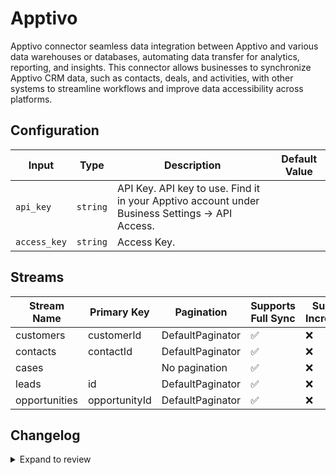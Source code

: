 # Apptivo
Apptivo connector  seamless data integration between Apptivo and various data warehouses or databases, automating data transfer for analytics, reporting, and insights. This connector allows businesses to synchronize Apptivo CRM data, such as contacts, deals, and activities, with other systems to streamline workflows and improve data accessibility across platforms.

## Configuration

| Input | Type | Description | Default Value |
|-------|------|-------------|---------------|
| `api_key` | `string` | API Key. API key to use. Find it in your Apptivo account under Business Settings -&gt; API Access. |  |
| `access_key` | `string` | Access Key.  |  |

## Streams
| Stream Name | Primary Key | Pagination | Supports Full Sync | Supports Incremental |
|-------------|-------------|------------|---------------------|----------------------|
| customers | customerId | DefaultPaginator | ✅ |  ❌  |
| contacts | contactId | DefaultPaginator | ✅ |  ❌  |
| cases |  | No pagination | ✅ |  ❌  |
| leads | id | DefaultPaginator | ✅ |  ❌  |
| opportunities | opportunityId | DefaultPaginator | ✅ |  ❌  |

## Changelog

<details>
  <summary>Expand to review</summary>

| Version          | Date              | Pull Request | Subject        |
|------------------|-------------------|--------------|----------------|
| 0.0.34 | 2025-10-29 | [68845](https://github.com/airbytehq/airbyte/pull/68845) | Update dependencies |
| 0.0.33 | 2025-10-21 | [68366](https://github.com/airbytehq/airbyte/pull/68366) | Update dependencies |
| 0.0.32 | 2025-10-14 | [67983](https://github.com/airbytehq/airbyte/pull/67983) | Update dependencies |
| 0.0.31 | 2025-10-07 | [67166](https://github.com/airbytehq/airbyte/pull/67166) | Update dependencies |
| 0.0.30 | 2025-09-30 | [66276](https://github.com/airbytehq/airbyte/pull/66276) | Update dependencies |
| 0.0.29 | 2025-09-09 | [66035](https://github.com/airbytehq/airbyte/pull/66035) | Update dependencies |
| 0.0.28 | 2025-08-23 | [65347](https://github.com/airbytehq/airbyte/pull/65347) | Update dependencies |
| 0.0.27 | 2025-08-09 | [64659](https://github.com/airbytehq/airbyte/pull/64659) | Update dependencies |
| 0.0.26 | 2025-07-26 | [63807](https://github.com/airbytehq/airbyte/pull/63807) | Update dependencies |
| 0.0.25 | 2025-07-19 | [63481](https://github.com/airbytehq/airbyte/pull/63481) | Update dependencies |
| 0.0.24 | 2025-07-12 | [63063](https://github.com/airbytehq/airbyte/pull/63063) | Update dependencies |
| 0.0.23 | 2025-07-05 | [62532](https://github.com/airbytehq/airbyte/pull/62532) | Update dependencies |
| 0.0.22 | 2025-06-15 | [59839](https://github.com/airbytehq/airbyte/pull/59839) | Update dependencies |
| 0.0.21 | 2025-05-03 | [59336](https://github.com/airbytehq/airbyte/pull/59336) | Update dependencies |
| 0.0.20 | 2025-04-26 | [58738](https://github.com/airbytehq/airbyte/pull/58738) | Update dependencies |
| 0.0.19 | 2025-04-19 | [58278](https://github.com/airbytehq/airbyte/pull/58278) | Update dependencies |
| 0.0.18 | 2025-04-12 | [57660](https://github.com/airbytehq/airbyte/pull/57660) | Update dependencies |
| 0.0.17 | 2025-04-05 | [57178](https://github.com/airbytehq/airbyte/pull/57178) | Update dependencies |
| 0.0.16 | 2025-03-29 | [56567](https://github.com/airbytehq/airbyte/pull/56567) | Update dependencies |
| 0.0.15 | 2025-03-22 | [56086](https://github.com/airbytehq/airbyte/pull/56086) | Update dependencies |
| 0.0.14 | 2025-03-08 | [55356](https://github.com/airbytehq/airbyte/pull/55356) | Update dependencies |
| 0.0.13 | 2025-03-01 | [54903](https://github.com/airbytehq/airbyte/pull/54903) | Update dependencies |
| 0.0.12 | 2025-02-22 | [54225](https://github.com/airbytehq/airbyte/pull/54225) | Update dependencies |
| 0.0.11 | 2025-02-15 | [53902](https://github.com/airbytehq/airbyte/pull/53902) | Update dependencies |
| 0.0.10 | 2025-02-08 | [53401](https://github.com/airbytehq/airbyte/pull/53401) | Update dependencies |
| 0.0.9 | 2025-02-01 | [52887](https://github.com/airbytehq/airbyte/pull/52887) | Update dependencies |
| 0.0.8 | 2025-01-25 | [52184](https://github.com/airbytehq/airbyte/pull/52184) | Update dependencies |
| 0.0.7 | 2025-01-18 | [51755](https://github.com/airbytehq/airbyte/pull/51755) | Update dependencies |
| 0.0.6 | 2025-01-11 | [51228](https://github.com/airbytehq/airbyte/pull/51228) | Update dependencies |
| 0.0.5 | 2024-12-28 | [50496](https://github.com/airbytehq/airbyte/pull/50496) | Update dependencies |
| 0.0.4 | 2024-12-21 | [50193](https://github.com/airbytehq/airbyte/pull/50193) | Update dependencies |
| 0.0.3 | 2024-12-14 | [49544](https://github.com/airbytehq/airbyte/pull/49544) | Update dependencies |
| 0.0.2 | 2024-12-12 | [49004](https://github.com/airbytehq/airbyte/pull/49004) | Update dependencies |
| 0.0.1 | 2024-11-09 | | Initial release by [@bishalbera](https://github.com/bishalbera) via Connector Builder |

</details>
